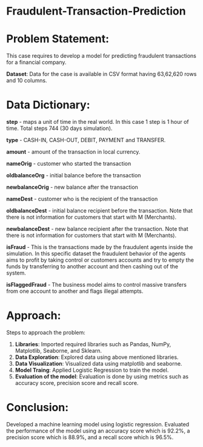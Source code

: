 # Fraudulent-Transaction-Prediction
# Problem Statement: 
This case requires to develop a model for predicting fraudulent transactions for a financial company. 

**Dataset**: Data for the case is available in CSV format having 63,62,620 rows and 10 columns.

# Data Dictionary:

**step** - maps a unit of time in the real world. In this case 1 step is 1 hour of time. Total steps 744 (30 days simulation).

**type** - CASH-IN, CASH-OUT, DEBIT, PAYMENT and TRANSFER.

**amount** - amount of the transaction in local currency.

**nameOrig** - customer who started the transaction

**oldbalanceOrg** - initial balance before the transaction

**newbalanceOrig** - new balance after the transaction

**nameDest** - customer who is the recipient of the transaction

**oldbalanceDest** - initial balance recipient before the transaction. Note that there is not information for customers that start with M (Merchants).

**newbalanceDest** - new balance recipient after the transaction. Note that there is not information for customers that start with M (Merchants).

**isFraud** - This is the transactions made by the fraudulent agents inside the simulation. In this specific dataset the fraudulent behavior of the agents aims to profit by taking control or customers accounts and try to empty the funds by transferring to another account and then cashing out of the system.

**isFlaggedFraud** - The business model aims to control massive transfers from one account to another and flags illegal attempts.

# Approach:
Steps to approach the problem:

1. **Libraries**: Imported required libraries such as Pandas, NumPy, Matplotlib, Seaborne, and Sklearn.
2. **Data Exploration**: Explored data using above mentioned libraries.
3. **Data Visualization**: Visualized data using matplotlib and seaborne.
4. **Model Traing**: Applied Logistic Regression to train the model.
5. **Evaluation of the model**: Evaluation is done by using metrics such as accuracy score, precision score and recall score.

# Conclusion:
Developed a machine learning model using logistic regression. Evaluated the performance of the model using an accuracy score which is 92.2%, a precision score which is 88.9%, and a recall score which is 96.5%.

